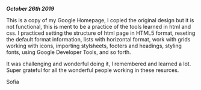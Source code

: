 *****October 26th 2019*****

This is a copy of my Google Homepage,
I copied the original design but it
is not functional, this is ment to be
a practice of the tools learned in html and css.
I practiced setting the
 structure  of  html page in HTML5 format,
reseting the default format information,
lists with horizontal format, work with grids
working with icons, importing stylsheets,
footers and headings, styling fonts,
using Google Developer Tools, and so forth.

It was challenging and wonderful
doing it, I remembered and learned a lot.
Super grateful for all the wonderful people
working in these resurces.

Sofia
